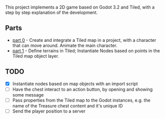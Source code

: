 This project implements a 2D game based on Godot 3.2 and Tiled, with a step by step explanation of the development.

## Parts
* [part 0](tutorial/part00.md) - Create and integrate a Tiled map in a project, with a character that can move around. Animate the main character.
* [part 1](tutorial/part01.md) - Define terrains in Tiled; Instantiate Nodes based on points in the Tiled map object layer.

## TODO
- [x] Instantiate nodes based on map objects with an import script
- [ ] Have the chest interact to an action button, by opening and showing some message
- [ ] Pass properties from the Tiled map to the Godot instances, e.g. the name of the Treasure chest content and it's unique ID
- [ ] Send the player position to a server
